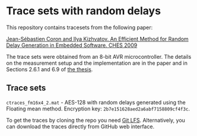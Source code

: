 # Trace sets with random delays

This repository contains tracesets from the following paper:

[Jean-Sébastien Coron and Ilya Kizhvatov. An Efficient Method for Random Delay Generation in Embedded Software. CHES 2009](https://www.iacr.org/archive/ches2009/57470156/57470156.pdf)

The trace sets were obtained from an 8-bit AVR microcontroller. The details on the measurement setup and the implementation are in the paper and in Sections 2.6.1 and 6.9 of [the thesis](https://www.iacr.org/phds/106_IlyaKizhvatov_PhysicalSecurityCryptographicA.pdf).

## Trace sets

`ctraces_fm16x4_2.mat` - AES-128 with random delays generated using the Floating mean method. Encryption key: `2b7e151628aed2a6abf7158809cf4f3c`.

To get the traces by cloning the repo you need [Git LFS](https://git-lfs.github.com). Alternatively, you can download the traces directly from GitHub web interface.
